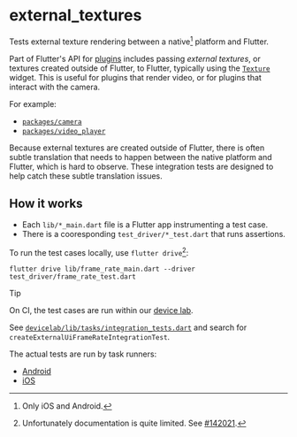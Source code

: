 # external_textures

Tests external texture rendering between a native[^1] platform and Flutter.

Part of Flutter's API for [plugins](https://flutter.dev/docs/development/packages-and-plugins/developing-packages#plugin) includes passing _external textures_, or textures
created outside of Flutter, to Flutter, typically using the [`Texture`][texture]
widget. This is useful for plugins that render video, or for plugins that
interact with the camera.

For example:

- [`packages/camera`][camera]
- [`packages/video_player`][video_player]

[texture]: https://api.flutter.dev/flutter/widgets/Texture-class.html
[camera]: https://github.com/flutter/packages/tree/8255fbed74465425a1ec06a1804225e705e29f52/packages/camera
[video_player]: https://github.com/flutter/packages/tree/8255fbed74465425a1ec06a1804225e705e29f52/packages/video_player

Because external textures are created outside of Flutter, there is often subtle
translation that needs to happen between the native platform and Flutter, which
is hard to observe. These integration tests are designed to help catch these
subtle translation issues.

## How it works

- Each `lib/*_main.dart` file is a Flutter app instrumenting a test case.
- There is a cooresponding `test_driver/*_test.dart` that runs assertions.

To run the test cases locally, use `flutter drive`[^2]:

```shell
flutter drive lib/frame_rate_main.dart --driver test_driver/frame_rate_test.dart
```

> [!TIP]
> On CI, the test cases are run within our [device lab](../../devicelab/README.md).
>
> See [`devicelab/lib/tasks/integration_tests.dart`](../../devicelab/lib/tasks/integration_tests.dart)
> and search for `createExternalUiFrameRateIntegrationTest`.
>
> The actual tests are run by task runners:
>
> - [Android](../../devicelab/bin/tasks/external_textures_integration_test.dart)
> - [iOS](../../devicelab/bin/tasks/external_textures_integration_test_ios.dart)

[^1]: Only iOS and Android.
[^2]: Unfortunately documentation is quite limited. See [#142021](https://github.com/flutter/flutter/issues/142021).
